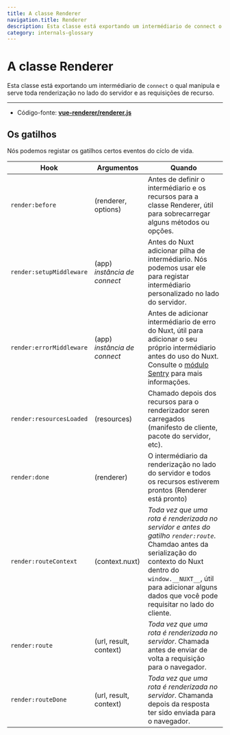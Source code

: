 ```yaml
---
title: A classe Renderer
navigation.title: Renderer
description: Esta classe está exportando um intermédiario de connect o qual manipula e serve toda renderização no lado do servidor e as requisições de recurso.
category: internals-glossary
---
```

# A classe Renderer

Esta classe está exportando um intermédiario de `connect` o qual manipula e serve toda renderização no lado do servidor e as requisições de recurso.

---

- Código-fonte: **[vue-renderer/renderer.js](https://github.com/nuxt/nuxt.js/blob/dev/packages/vue-renderer/src/renderer.js)**

## Os gatilhos

Nós podemos registar os gatilhos certos eventos do cíclo de vida.

| Hook                     | Argumentos               | Quando                                                    |
| ------------------------ | ------------------------ | --------------------------------------------------------- |
| `render:before`          | (renderer, options)      | Antes de definir o intermédiario e os recursos para a classe Renderer, útil para sobrecarregar alguns métodos ou opções.                                                |
| `render:setupMiddleware` | (app) _instância de connect_ | Antes do Nuxt adicionar pilha de intermédiario. Nós podemos usar ele para registar intermédiario personalizado no lado do servidor.                                   |
| `render:errorMiddleware` | (app) _instância de connect_ | Antes de adicionar intermédiario de erro do Nuxt, útil para adicionar o seu próprio intermédiario antes do uso do Nuxt. Consulte o [módulo Sentry](https://github.com/nuxt-community/sentry-module/blob/v4.0.3/lib/module.js#L151) para mais informações. |
| `render:resourcesLoaded` | (resources)              | Chamado depois dos recursos para o renderizador seren carregados (manifesto de cliente, pacote do servidor, etc).                                                                                                                              |
| `render:done`            | (renderer)               | O intermédiario da renderização no lado do servidor e todos os recursos estiverem prontos (Renderer está pronto)                                                        |
| `render:routeContext`    | (context.nuxt)           | _Toda vez que uma rota é renderizada no servidor e antes do gatilho `render:route`_. Chamdao antes da serialização do contexto do Nuxt dentro do `window.__NUXT__`, útil para adicionar alguns dados que você pode requisitar no lado do cliente.                  |
| `render:route`           | (url, result, context)   | _Toda vez que uma rota é renderizada no servidor_. Chamada antes de enviar de volta a requisição para o navegador.                                                           |
| `render:routeDone`       | (url, result, context)   | _Toda vez que uma rota é renderizada no servidor_. Chamanda depois da resposta ter sido enviada para o navegador.                                                    |
